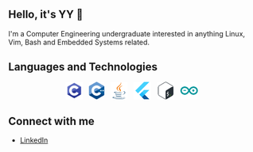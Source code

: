 ## Hello, it's YY 👋

I'm a Computer Engineering undergraduate interested in anything Linux, Vim, Bash and Embedded Systems related.

## Languages and Technologies

 <!-- markdownlint-disable MD033 -->
 <!-- The lack of line breaks within anchor tags is due to a weird underline appearing when line breaks are present. -->
<p align="center">
  <a href="https://en.wikipedia.org/wiki/C_(programming_language)" title="C"><img src="svgs/c.svg" height="35" width="auto" /></a>
  &nbsp;
  <a href="https://https://isocpp.org/" title="Java"><img src="svgs/cpp.svg" height="35" width="auto" /></a>
  &nbsp;
  <a href="https://www.java.com/en/" title="Java"><img src="svgs/java.svg" height="35" width="auto" /></a>
  &nbsp;
  <a href="https://flutter.dev" title="Flutter"><img src="svgs/flutter.svg" height="35" width="auto" /></a>
  &nbsp;
  <a href="https://www.gnu.org/software/bash/" title="Flutter"><img src="svgs/bash.svg" height="35" width="auto" /></a>
  &nbsp;
  <a href="https://www.arduino.cc/" title="Flutter"><img src="svgs/arduino.svg" height="35" width="auto" /></a>
  &nbsp;
</p>
<!-- markdownlint-enable MD033 -->

## Connect with me

- [LinkedIn](www.linkedin.com/in/leowyy99)
